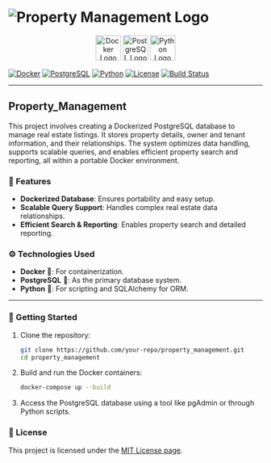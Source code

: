 # ![Property Management Logo](https://i.postimg.cc/mkTMq3CH/db-management-sys-1170x658.png)

<p align="center">
  <img src="https://www.docker.com/sites/default/files/d8/2019-07/Moby-logo.png" alt="Docker Logo" height="50">
  <img src="https://upload.wikimedia.org/wikipedia/commons/2/29/Postgresql_elephant.svg" alt="PostgreSQL Logo" height="50">
  <img src="https://www.python.org/static/community_logos/python-logo-master-v3-TM.png" alt="Python Logo" height="50">
</p>

[![Docker](https://img.shields.io/badge/docker-v24.0.0-blue?logo=docker)](https://www.docker.com/)
[![PostgreSQL](https://img.shields.io/badge/postgresql-v16.4-blue?logo=postgresql)](https://www.postgresql.org/)
[![Python](https://seeklogo.com/vector-logo/273830/python)](https://www.python.org/)
[![License](https://img.shields.io/badge/license-MIT-green)](./LICENSE)
[![Build Status](https://img.shields.io/badge/build-passing-brightgreen?logo=github)](https://github.com/your-repo/property_management/actions)

---

## Property_Management

This project involves creating a Dockerized PostgreSQL database to manage real estate listings. It stores property details, owner and tenant information, and their relationships. The system optimizes data handling, supports scalable queries, and enables efficient property search and reporting, all within a portable Docker environment.

### 🚀 Features
- **Dockerized Database**: Ensures portability and easy setup.
- **Scalable Query Support**: Handles complex real estate data relationships.
- **Efficient Search & Reporting**: Enables property search and detailed reporting.

### ⚙️ Technologies Used
- **Docker** 🐋: For containerization.
- **PostgreSQL** 🐘: As the primary database system.
- **Python** 🐍: For scripting and SQLAlchemy for ORM.

---

### 🏁 Getting Started
1. Clone the repository:
   ```bash
   git clone https://github.com/your-repo/property_management.git
   cd property_management
2. Build and run the Docker containers:
    ```bash
    docker-compose up --build

3. Access the PostgreSQL database using a tool like pgAdmin or through Python scripts.

### 📝 License

This project is licensed under the [MIT License page](https://opensource.org/licenses/MIT).
